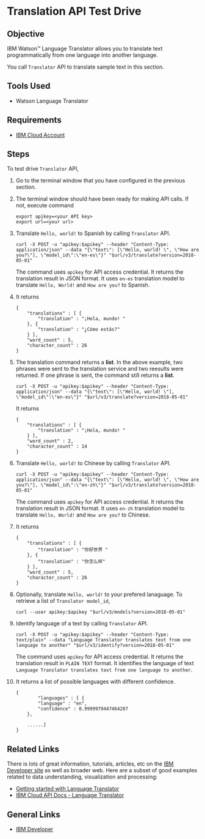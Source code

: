 # Translation API Test Drive


## Objective

IBM Watson™ Language Translator allows you to translate text programmatically from one language into another language.

You call `Translator` API to translate sample text in this section.


## Tools Used

- Watson Language Translator


## Requirements

- [IBM Cloud Account](https://cloud.ibm.com)


## Steps

To test drive `Translator` API,

1. Go to the terminal window that you have configured in the previous section.

1. The terminal window should have been ready for making API calls. If not, execute command

    ```
    export apikey=<your API key>
    export url=<your url>
    ```

1.  Translate `Hello, world!` to Spanish by calling `Translator` API.

    ```
    curl -X POST -u "apikey:$apikey" --header "Content-Type: application/json" --data "{\"text\": [\"Hello, world! \", \"How are you?\"], \"model_id\":\"en-es\"}" "$url/v3/translate?version=2018-05-01"
    ```

    The command uses `apikey` for API access credential. It returns the translation result in JSON format. It uses `en-es` translation model to translate `Hello, World!` and `How are you?` to Spanish.

1. It returns

    ```
    {
        "translations" : [ {
            "translation" : "¡Hola, mundo! "
        }, {
            "translation" : "¿Cómo estás?"
        } ],
        "word_count" : 5,
        "character_count" : 26
    }
    ```

1. The translation command returns a **list**. In the above example, two phrases were sent to the translation service and two reesults were returned. If one phrase is sent, the command still returns a **list**.

    ```
    curl -X POST -u "apikey:$apikey" --header "Content-Type: application/json" --data "{\"text\": [\"Hello, world! \"], \"model_id\":\"en-es\"}" "$url/v3/translate?version=2018-05-01"
    ```

    It returns

    ```
    {
        "translations" : [ {
            "translation" : "¡Hola, mundo! "
        } ],
        "word_count" : 2,
        "character_count" : 14
    }
    ```

1. Translate `Hello, world!` to Chinese by calling `Translator` API.

    ```
    curl -X POST -u "apikey:$apikey" --header "Content-Type: application/json" --data "{\"text\": [\"Hello, world! \", \"How are you?\"], \"model_id\":\"en-zh\"}" "$url/v3/translate?version=2018-05-01"
    ```

    The command uses `apikey` for API access credential. It returns the translation result in JSON format. It uses `en-zh` translation model to translate `Hello, World!` and `How are you?` to Chinese.

1. It returns

    ```
    {
        "translations" : [ {
            "translation" : "你好世界 "
        }, {
            "translation" : "你怎么样"
        } ],
        "word_count" : 5,
        "character_count" : 26
    }
    ```

1. Optionally, translate `Hello, world!` to your prefered lanaguage. To retrieve a list of `Translator model_id`,

    ```
    curl --user apikey:$apikey "$url/v3/models?version=2018-05-01"
    ```

1. Identify language of a text by calling `Translator` API.

    ```
    curl -X POST -u "apikey:$apikey" --header "Content-Type: text/plain" --data "Language Translator translates text from one language to another" "$url/v3/identify?version=2018-05-01"
    ```

    The command uses `apikey` for API access credential. It returns the translation result in `PLAIN TEXT` format. It identifies the language of text `Language Translator translates text from one language to another`.

1. It returns a list of possible languages with different confidence.

    ```
    {
            "languages" : [ {
            "language" : "en",
            "confidence" : 0.9999979447464287
        },

        ......]
    }
    ```


## Related Links

There is lots of great information, tutorials, articles, etc on the [IBM Developer site](https://developer.ibm.com) as well as broader web. Here are a subset of good examples related to data understanding, visualization and processing:

- [Getting started with Language Translator](https://cloud.ibm.com/docs/language-translator?topic=language-translator-gettingstarted)
- [IBM Cloud API Docs - Language Translator](https://cloud.ibm.com/apidocs/language-translator)


## General Links

- [IBM Developer](https://developer.ibm.com)
